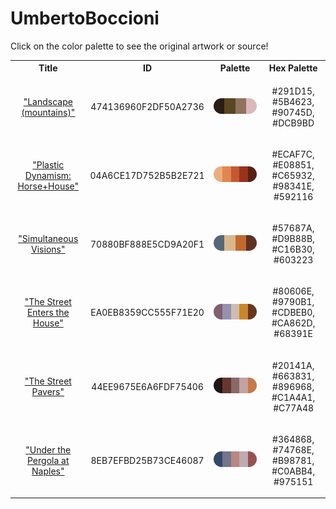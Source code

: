 
<!DOCTYPE html>
<html><body>
<h1>UmbertoBoccioni</h1>
<p>Click on the color palette to see the original artwork or source!</p>
<table style="width:100%">
<tr><th style="text-align: center; vertical-align: middle;">Title</th><th style="text-align: center; vertical-align: middle;">ID</th><th style="text-align: center; vertical-align: middle;">Palette</th><th style="text-align: center; vertical-align: middle;">Hex Palette</th></tr>
<tr><td style="text-align: center; vertical-align: middle;"><a href=https://www.wikiart.org/en/umberto-boccioni/landscape-mountains-1916 style="font-size:14px">"Landscape (mountains)"</a></td> <td style="text-align: center; vertical-align: middle;"><p style="font-size:14px">474136960F2DF50A2736</p></td> <td style="text-align: center; vertical-align: middle;"><a href=https://www.wikiart.org/en/umberto-boccioni/landscape-mountains-1916 style="font-size:14px"><img style="border-radius: 14px;" src="../media/swatches/474136960F2DF50A2736.png" height="25"></a></td> <td style="text-align: center; vertical-align: middle;"><p style="font-size:14px">#291D15, #5B4623, #90745D, #DCB9BD</p></td></tr>
<tr><td style="text-align: center; vertical-align: middle;"><a href=https://www.wikiart.org/en/umberto-boccioni/plastic-dynamism-horse-house-1914 style="font-size:14px">"Plastic Dynamism: Horse+House"</a></td> <td style="text-align: center; vertical-align: middle;"><p style="font-size:14px">04A6CE17D752B5B2E721</p></td> <td style="text-align: center; vertical-align: middle;"><a href=https://www.wikiart.org/en/umberto-boccioni/plastic-dynamism-horse-house-1914 style="font-size:14px"><img style="border-radius: 14px;" src="../media/swatches/04A6CE17D752B5B2E721.png" height="25"></a></td> <td style="text-align: center; vertical-align: middle;"><p style="font-size:14px">#ECAF7C, #E08851, #C65932, #98341E, #592116</p></td></tr>
<tr><td style="text-align: center; vertical-align: middle;"><a href=https://www.wikiart.org/en/umberto-boccioni/simultaneous-visions-1912 style="font-size:14px">"Simultaneous Visions"</a></td> <td style="text-align: center; vertical-align: middle;"><p style="font-size:14px">70880BF888E5CD9A20F1</p></td> <td style="text-align: center; vertical-align: middle;"><a href=https://www.wikiart.org/en/umberto-boccioni/simultaneous-visions-1912 style="font-size:14px"><img style="border-radius: 14px;" src="../media/swatches/70880BF888E5CD9A20F1.png" height="25"></a></td> <td style="text-align: center; vertical-align: middle;"><p style="font-size:14px">#57687A, #D9B88B, #C16B30, #603223</p></td></tr>
<tr><td style="text-align: center; vertical-align: middle;"><a href=https://www.wikiart.org/en/umberto-boccioni/the-street-enters-the-house-1911-1 style="font-size:14px">"The Street Enters the House"</a></td> <td style="text-align: center; vertical-align: middle;"><p style="font-size:14px">EA0EB8359CC555F71E20</p></td> <td style="text-align: center; vertical-align: middle;"><a href=https://www.wikiart.org/en/umberto-boccioni/the-street-enters-the-house-1911-1 style="font-size:14px"><img style="border-radius: 14px;" src="../media/swatches/EA0EB8359CC555F71E20.png" height="25"></a></td> <td style="text-align: center; vertical-align: middle;"><p style="font-size:14px">#80606E, #9790B1, #CDBEB0, #CA862D, #68391E</p></td></tr>
<tr><td style="text-align: center; vertical-align: middle;"><a href=https://www.wikiart.org/en/umberto-boccioni/the-street-pavers-1914 style="font-size:14px">"The Street Pavers"</a></td> <td style="text-align: center; vertical-align: middle;"><p style="font-size:14px">44EE9675E6A6FDF75406</p></td> <td style="text-align: center; vertical-align: middle;"><a href=https://www.wikiart.org/en/umberto-boccioni/the-street-pavers-1914 style="font-size:14px"><img style="border-radius: 14px;" src="../media/swatches/44EE9675E6A6FDF75406.png" height="25"></a></td> <td style="text-align: center; vertical-align: middle;"><p style="font-size:14px">#20141A, #663831, #896968, #C1A4A1, #C77A48</p></td></tr>
<tr><td style="text-align: center; vertical-align: middle;"><a href=https://www.wikiart.org/en/umberto-boccioni/under-the-pergola-at-naples-1914 style="font-size:14px">"Under the Pergola at Naples"</a></td> <td style="text-align: center; vertical-align: middle;"><p style="font-size:14px">8EB7EFBD25B73CE46087</p></td> <td style="text-align: center; vertical-align: middle;"><a href=https://www.wikiart.org/en/umberto-boccioni/under-the-pergola-at-naples-1914 style="font-size:14px"><img style="border-radius: 14px;" src="../media/swatches/8EB7EFBD25B73CE46087.png" height="25"></a></td> <td style="text-align: center; vertical-align: middle;"><p style="font-size:14px">#364868, #74768E, #B98781, #C0ABB4, #975151</p></td></tr>
</table>
</body></html>
